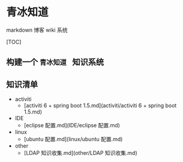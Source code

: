 # 青冰知道

markdown 博客 wiki 系统

[TOC]

## 构建一个 `青冰知道 ` 知识系统

## 知识清单

+ activiti
  +  [activiti 6 + spring boot 1.5.md](activiti/activiti 6 + spring boot 1.5.md) 
+ IDE
  +  [eclipse 配置.md](IDE/eclipse 配置.md) 
+ linux
  +   [ubuntu 配置.md](linux/ubuntu 配置.md) 
+ other
  +  [LDAP 知识收集.md](other/LDAP 知识收集.md) 